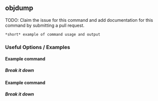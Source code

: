 ---
---

objdump
-------

TODO: Claim the issue for this command and add documentation for this command
by submitting a pull request.

~~~ bash
*short* example of command usage and output
~~~

<!--more-->

### Useful Options / Examples

#### Example command

##### Break it down

#### Example command

##### Break it down

